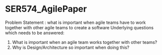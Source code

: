 # SER574_AgilePaper
Problem Statement : what is important when agile teams have to work together with other agile teams to create a software
Underlying questions which needs to be answered:
1. What is important when an agile team works together with other teams?
2. Why is Design/Architecture so important when doing this?
